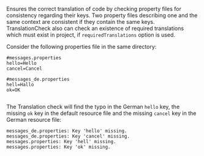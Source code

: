 Ensures the correct translation of code by checking property files for
consistency regarding their keys. Two property files describing one and
the same context are consistent if they contain the same keys.
TranslationCheck also can check an existence of required translations
which must exist in project, if `requiredTranslations` option is used.

Consider the following properties file in the same directory:

``` 
#messages.properties
hello=Hello
cancel=Cancel

#messages_de.properties
hell=Hallo
ok=OK
        
```

The Translation check will find the typo in the German `hello` key, the
missing `ok` key in the default resource file and the missing `cancel`
key in the German resource file:

``` 
messages_de.properties: Key 'hello' missing.
messages_de.properties: Key 'cancel' missing.
messages.properties: Key 'hell' missing.
messages.properties: Key 'ok' missing.
        
```
